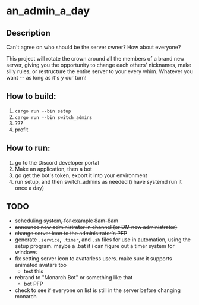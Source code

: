 # an_admin_a_day
## Description
Can't agree on who should be the server owner? How about everyone?

This project will rotate the crown around all the members of a brand new server, giving you the opportunity to change each others' nicknames, make silly rules, or restructure the entire server to your every whim. Whatever you want -- as long as it's y our turn!

## How to build:
1) `cargo run --bin setup`
2) `cargo run --bin switch_admins`
3) ???
4) profit

## How to run:
1) go to the Discord developer portal
2) Make an application, then a bot
3) go get the bot's token, export it into your environment
4) run setup, and then switch_admins as needed (i have systemd run it once a day)

## TODO
* ~~scheduling system, for example 8am-8am~~
* ~~announce new administrator in channel (or DM new administrator)~~
* ~~change server icon to the administrator's PFP~~
* generate `.service`, `.timer`, and `.sh` files for use in automation, using the setup program. maybe a .bat if i can figure out a timer system for windows
* fix setting server icon to avatarless users. make sure it supports animated avatars too
  * test this
* rebrand to "Monarch Bot" or something like that
  * bot PFP
* check to see if everyone on list is still in the server before changing monarch
